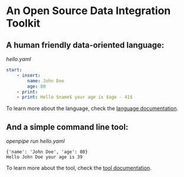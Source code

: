 # An Open Source Data Integration Toolkit

## A human friendly data-oriented language:

*hello.yaml*
```yaml
start:
    - insert:
        name: John Doe
        age: 80
    - print:
    - print: Hello $name$ your age is $age - 41$
```
To learn more about the language, check the [language documentation].


## And a simple command line tool:
*openpipe run hello.yaml*
```
{'name': 'John Doe', 'age': 80}
Hello John Doe your age is 39
```
To learn more about the tool, check the [tool documentation].


[language documentation]: /1.0/language
[tool documentation]: /1.0/language
